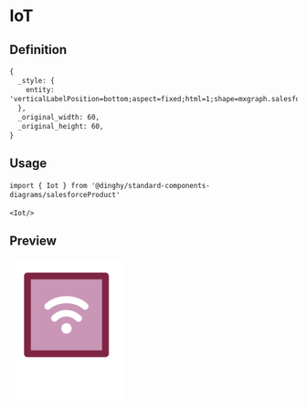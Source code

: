 # IoT

## Definition

```
{
  _style: { 
    entity: 'verticalLabelPosition=bottom;aspect=fixed;html=1;shape=mxgraph.salesforce.iot;',
  },
  _original_width: 60,
  _original_height: 60,
}
```

## Usage

```
import { Iot } from '@dinghy/standard-components-diagrams/salesforceProduct'

<Iot/>
```

## Preview

<img src="./iot.png" width="200"/>
